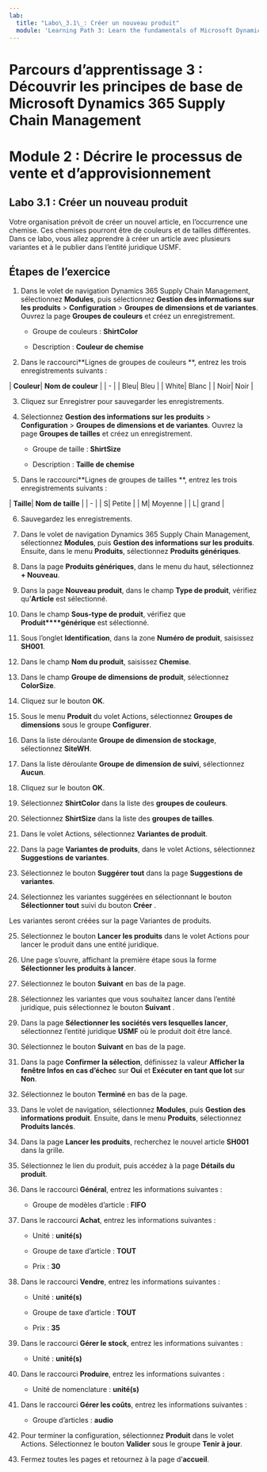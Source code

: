 ```yaml
---
lab:
  title: "Labo\_3.1\_: Créer un nouveau produit"
  module: 'Learning Path 3: Learn the fundamentals of Microsoft Dynamics 365 Supply Chain Management'
---
```


# Parcours d’apprentissage 3 : Découvrir les principes de base de Microsoft Dynamics 365 Supply Chain Management
# Module 2 : Décrire le processus de vente et d’approvisionnement

## Labo 3.1 : Créer un nouveau produit

Votre organisation prévoit de créer un nouvel article, en l’occurrence une chemise. Ces chemises pourront être de couleurs et de tailles différentes. Dans ce labo, vous allez apprendre à créer un article avec plusieurs variantes et à le publier dans l’entité juridique USMF.

## Étapes de l’exercice

1. Dans le volet de navigation Dynamics 365 Supply Chain Management, sélectionnez **Modules**, puis sélectionnez **Gestion des informations sur les produits** > **Configuration** > **Groupes de dimensions et de variantes**. Ouvrez la page **Groupes de couleurs** et créez un enregistrement.

    - Groupe de couleurs : **ShirtColor**

    - Description : **Couleur de chemise**

2. Dans le raccourci**Lignes de groupes de couleurs **, entrez les trois enregistrements suivants :

| **Couleur**| **Nom de couleur** |
| - |
| Bleu| Bleu |
| White| Blanc |
| Noir| Noir |

3. Cliquez sur Enregistrer pour sauvegarder les enregistrements.

4. Sélectionnez **Gestion des informations sur les produits** > **Configuration** > **Groupes de dimensions et de variantes**. Ouvrez la page **Groupes de tailles** et créez un enregistrement.

    - Groupe de taille : **ShirtSize**

    - Description : **Taille de chemise**

5. Dans le raccourci**Lignes de groupes de tailles **, entrez les trois enregistrements suivants :

| **Taille**| **Nom de taille** |
| - |
| S| Petite |
| M| Moyenne |
| L| grand |

6. Sauvegardez les enregistrements.

7. Dans le volet de navigation Dynamics 365 Supply Chain Management, sélectionnez **Modules**, puis **Gestion des informations sur les produits**. Ensuite, dans le menu **Produits**, sélectionnez **Produits génériques**.

8. Dans la page **Produits génériques**, dans le menu du haut, sélectionnez **+ Nouveau**.

9. Dans la page **Nouveau produit**, dans le champ **Type de produit**, vérifiez qu’**Article** est sélectionné.

10. Dans le champ **Sous-type de produit**, vérifiez que **Produit****générique** est sélectionné.

11. Sous l’onglet **Identification**, dans la zone **Numéro de produit**, saisissez **SH001**.

12. Dans le champ **Nom du produit**, saisissez **Chemise**.

13. Dans le champ **Groupe de dimensions de produit**, sélectionnez **ColorSize**.

14. Cliquez sur le bouton **OK**.

15. Sous le menu **Produit** du volet Actions, sélectionnez **Groupes de dimensions** sous le groupe **Configurer**.

16. Dans la liste déroulante **Groupe de dimension de stockage**, sélectionnez **SiteWH**.

17. Dans la liste déroulante **Groupe de dimension de suivi**, sélectionnez **Aucun**.

18. Cliquez sur le bouton **OK**.

19. Sélectionnez **ShirtColor** dans la liste des **groupes de couleurs**.

20. Sélectionnez **ShirtSize** dans la liste des **groupes de tailles**.

21. Dans le volet Actions, sélectionnez **Variantes de produit**.

22. Dans la page **Variantes de produits**, dans le volet Actions, sélectionnez **Suggestions de variantes**.

23. Sélectionnez le bouton **Suggérer tout** dans la page **Suggestions de variantes**.

24. Sélectionnez les variantes suggérées en sélectionnant le bouton **Sélectionner tout** suivi du bouton **Créer** .

Les variantes seront créées sur la page Variantes de produits.

25. Sélectionnez le bouton **Lancer les produits** dans le volet Actions pour lancer le produit dans une entité juridique.

26. Une page s’ouvre, affichant la première étape sous la forme **Sélectionner les produits à lancer**.

27. Sélectionnez le bouton **Suivant** en bas de la page.

28. Sélectionnez les variantes que vous souhaitez lancer dans l’entité juridique, puis sélectionnez le bouton **Suivant** .

29. Dans la page **Sélectionner les sociétés vers lesquelles lancer**, sélectionnez l’entité juridique **USMF** où le produit doit être lancé.

30. Sélectionnez le bouton **Suivant** en bas de la page.

31. Dans la page **Confirmer la sélection**, définissez la valeur **Afficher la fenêtre Infos en cas d’échec** sur **Oui** et **Exécuter en tant que lot** sur **Non**.

32. Sélectionnez le bouton **Terminé** en bas de la page.

16. Dans le volet de navigation, sélectionnez **Modules**, puis **Gestion des informations produit**. Ensuite, dans le menu **Produits**, sélectionnez **Produits lancés**.

33. Dans la page **Lancer les produits**, recherchez le nouvel article **SH001** dans la grille.

34. Sélectionnez le lien du produit, puis accédez à la page **Détails du produit**.

35. Dans le raccourci **Général**, entrez les informations suivantes :

    - Groupe de modèles d’article : **FIFO**

36. Dans le raccourci **Achat**, entrez les informations suivantes :

    - Unité : **unité(s)**

    - Groupe de taxe d’article : **TOUT**

    - Prix : **30**

37. Dans le raccourci **Vendre**, entrez les informations suivantes :

    - Unité : **unité(s)**

    - Groupe de taxe d’article : **TOUT**

    - Prix : **35**

38. Dans le raccourci **Gérer le stock**, entrez les informations suivantes :

    - Unité : **unité(s)**

39. Dans le raccourci **Produire**, entrez les informations suivantes :

    - Unité de nomenclature : **unité(s)**

40. Dans le raccourci **Gérer les coûts**, entrez les informations suivantes :

    - Groupe d’articles : **audio**

41. Pour terminer la configuration, sélectionnez **Produit** dans le volet Actions. Sélectionnez le bouton **Valider** sous le groupe **Tenir à jour**.

42. Fermez toutes les pages et retournez à la page d’**accueil**.

 
